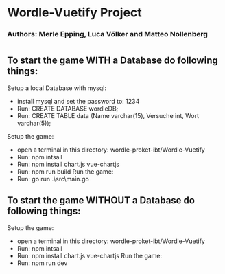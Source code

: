 # Wordle-Vuetify Project 
### Authors: Merle Epping, Luca Völker and Matteo Nollenberg
#
#
## To start the game WITH a Database do following things:

Setup a local Database with mysql:
- install mysql and set the password to: 1234
- Run: CREATE DATABASE wordleDB;
- Run: CREATE TABLE data (Name varchar(15), Versuche int, Wort varchar(5));

Setup the game:
- open a terminal in this directory: wordle-proket-ibt/Wordle-Vuetify
- Run: npm intsall
- Run: npm install chart.js vue-chartjs
- Run: npm run build
Run the game:
- Run: go run .\src\main.go


## To start the game WITHOUT a Database do following things:

Setup the game:
- open a terminal in this directory: wordle-proket-ibt/Wordle-Vuetify
- Run: npm intsall
- Run: npm install chart.js vue-chartjs
Run the game:
- Run: npm run dev

